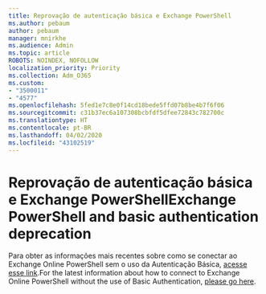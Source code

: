 ```yaml
---
title: Reprovação de autenticação básica e Exchange PowerShell
ms.author: pebaum
author: pebaum
manager: mnirkhe
ms.audience: Admin
ms.topic: article
ROBOTS: NOINDEX, NOFOLLOW
localization_priority: Priority
ms.collection: Adm_O365
ms.custom:
- "3500011"
- "4577"
ms.openlocfilehash: 5fed1e7c8e0f14cd18bede5ffd07b8be4b7f6f06
ms.sourcegitcommit: c31b37ec6a107308bcbfdf5dfee72843c782700c
ms.translationtype: HT
ms.contentlocale: pt-BR
ms.lasthandoff: 04/02/2020
ms.locfileid: "43102519"
---
```

# <a name="exchange-powershell-and-basic-authentication-deprecation"></a><span data-ttu-id="36e76-102">Reprovação de autenticação básica e Exchange PowerShell</span><span class="sxs-lookup"><span data-stu-id="36e76-102">Exchange PowerShell and basic authentication deprecation</span></span>

<span data-ttu-id="36e76-103">Para obter as informações mais recentes sobre como se conectar ao Exchange Online PowerShell sem o uso da Autenticação Básica, [acesse esse link](https://aka.ms/psbasicauth).</span><span class="sxs-lookup"><span data-stu-id="36e76-103">For the latest information about how to connect to Exchange Online PowerShell without the use of Basic Authentication, [please go here](https://aka.ms/psbasicauth).</span></span>
